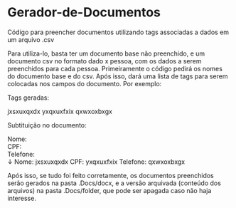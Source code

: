 # Gerador-de-Documentos
Código para preencher documentos utilizando tags associadas a dados em um arquivo .csv

Para utiliza-lo, basta ter um documento base não preenchido, e um documento csv no formato dado x pessoa, com os dados a serem preenchidos para cada pessoa.
Primeiramente o código pedirá os nomes do documento base e do csv. Após isso, dará uma lista de tags para serem colocadas nos campos do documento. Por exemplo:

Tags geradas: 

jxsxuxqxdx
yxqxuxfxix
qxwxoxbxgx

Subtituição no documento: 

Nome:                  
CPF:                  
Telefone:               
 ↓ 
Nome: jxsxuxqxdx
CPF: yxqxuxfxix
Telefone: qxwxoxbxgx

Após isso, se tudo foi feito corretamente, os documentos preenchidos serão gerados na pasta .Docs/docx, e a versão arquivada (conteúdo dos arquivos) na pasta 
.Docs/folder, que pode ser apagada caso não haja interesse. 
